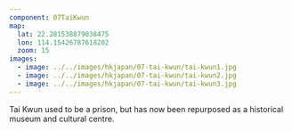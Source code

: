 ```yaml
---
component: 07TaiKwun
map:
  lat: 22.281538879038475
  lon: 114.15426787618202
  zoom: 15
images:
  - image: ../../images/hkjapan/07-tai-kwun/tai-kwun1.jpg
  - image: ../../images/hkjapan/07-tai-kwun/tai-kwun2.jpg
  - image: ../../images/hkjapan/07-tai-kwun/tai-kwun3.jpg
---
```


Tai Kwun used to be a prison, but has now been repurposed as a historical museum and cultural centre.